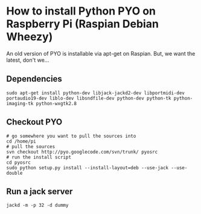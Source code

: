 # How to install Python PYO on Raspberry Pi (Raspian Debian Wheezy)

An old version of PYO is installable via apt-get on Raspian. But, we want the latest, don't we...

## Dependencies

```
sudo apt-get install python-dev libjack-jackd2-dev libportmidi-dev portaudio19-dev liblo-dev libsndfile-dev python-dev python-tk python-imaging-tk python-wxgtk2.8
```

## Checkout PYO

```
# go somewhere you want to pull the sources into
cd /home/pi
# pull the sources
svn checkout http://pyo.googlecode.com/svn/trunk/ pyosrc
# run the install script
cd pyosrc
sudo python setup.py install --install-layout=deb --use-jack --use-double
```

## Run a jack server

```
jackd -m -p 32 -d dummy
```